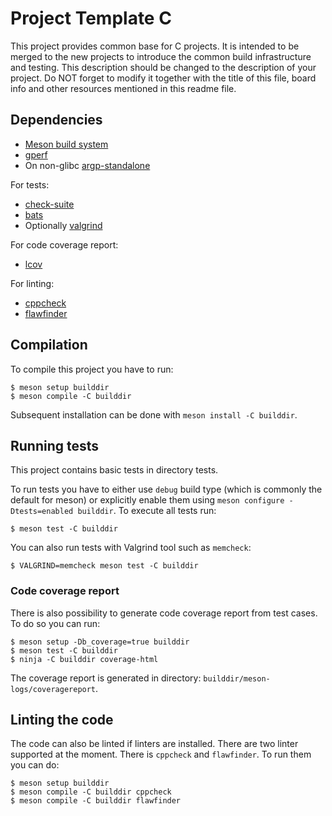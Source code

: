 # Project Template C

This project provides common base for C projects. It is intended to be merged to
the new projects to introduce the common build infrastructure and testing. This
description should be changed to the description of your project. Do NOT
forget to modify it together with the title of this file, board info and other
resources mentioned in this readme file.

## Dependencies

* [Meson build system](https://mesonbuild.com/)
* [gperf](https://www.gnu.org/software/gperf)
* On non-glibc [argp-standalone](http://www.lysator.liu.se/~nisse/misc)

For tests:

* [check-suite](https://gitlab.com/Cynerd/check-suite)
* [bats](https://bats-core.readthedocs.io/en/stable/index.html)
* Optionally [valgrind](http://www.valgrind.org)

For code coverage report:

* [lcov](http://ltp.sourceforge.net/coverage/lcov.php)

For linting:

* [cppcheck](https://github.com/danmar/cppcheck)
* [flawfinder](https://dwheeler.com/flawfinder/)


## Compilation

To compile this project you have to run:

```console
$ meson setup builddir
$ meson compile -C builddir
```

Subsequent installation can be done with `meson install -C builddir`.


## Running tests

This project contains basic tests in directory tests.

To run tests you have to either use `debug` build type (which is commonly the
default for meson) or explicitly enable them using `meson configure
-Dtests=enabled builddir`. To execute all tests run:

```console
$ meson test -C builddir
```

You can also run tests with Valgrind tool such as `memcheck`:

```console
$ VALGRIND=memcheck meson test -C builddir
```

### Code coverage report

There is also possibility to generate code coverage report from test cases. To
do so you can run:

```console
$ meson setup -Db_coverage=true builddir
$ meson test -C builddir
$ ninja -C builddir coverage-html
```

The coverage report is generated in directory:
`builddir/meson-logs/coveragereport`.

## Linting the code

The code can also be linted if linters are installed. There are two linter
supported at the moment. There is `cppcheck` and `flawfinder`. To run them you
can do:

```console
$ meson setup builddir
$ meson compile -C builddir cppcheck
$ meson compile -C builddir flawfinder
```

